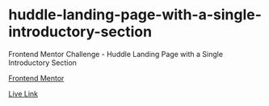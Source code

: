 # huddle-landing-page-with-a-single-introductory-section
Frontend Mentor Challenge - Huddle Landing Page with a Single Introductory Section

[Frontend Mentor](https://www.frontendmentor.io/challenges/huddle-landing-page-with-a-single-introductory-section-B_2Wvxgi0)

[Live Link](https://jdegand.github.io/huddle-landing-page-with-a-single-introductory-section/)

